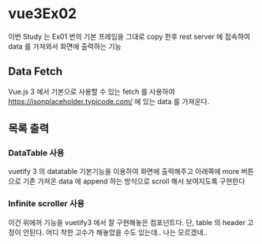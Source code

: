 # vue3Ex02

이번 Study 는 Ex01 번의 기본 프레임을 그대로 copy 한후 rest server 에 접속하여 data 를 가져와서 화면에 출력하는 기능

## Data Fetch

Vue.js 3 에서 기본으로 사용할 수 있는 fetch 를 사용하여 https://jsonplaceholder.typicode.com/ 에 있는 data 를 가져온다. 

## 목록 출력

### DataTable 사용

vuetify 3 의 datatable 기본기능을 이용하여 화면에 출력해주고 아래쪽에 more 버튼으로 기존 가져온 data 에 append 하는 방식으로 scroll 해서 보여지도록 구현한다

### Infinite scroller 사용

이건 위에꺼 기능을 vuetify3 에서 잘 구현해놓은 컴포넌트다. 단, table 의 header 고정이 안된다. 어디 착한 고수가 해놓았을 수도 있는데.. 나는 모르겠네..